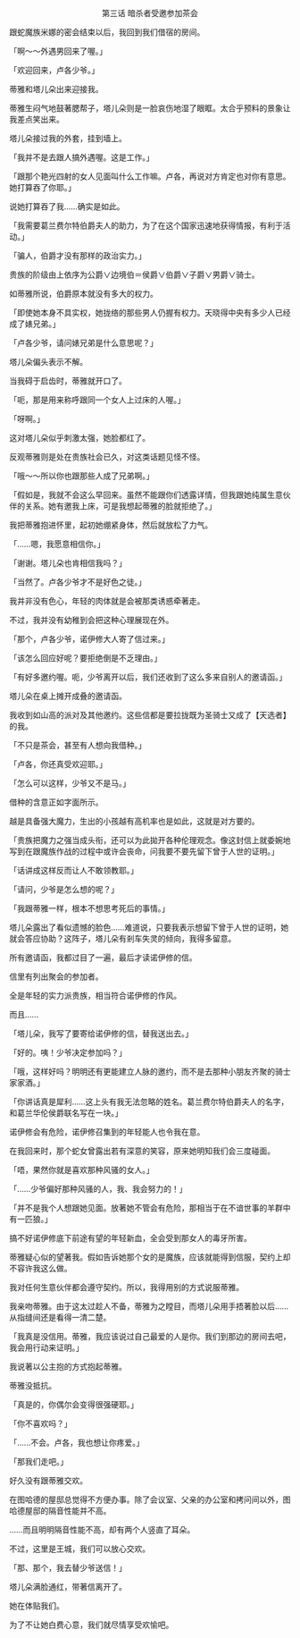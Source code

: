 <p align="center">第三话 暗杀者受邀参加茶会</p>

跟蛇魔族米娜的密会结束以后，我回到我们借宿的房间。

「啊～～外遇男回来了喔。」

「欢迎回来，卢各少爷。」

蒂雅和塔儿朵出来迎接我。

蒂雅生闷气地鼓著腮帮子，塔儿朵则是一脸哀伤地湿了眼眶。太合乎预料的景象让我差点笑出来。

塔儿朵接过我的外套，挂到墙上。

「我并不是去跟人搞外遇喔。这是工作。」

「跟那个艳光四射的女人见面叫什么工作嘛。卢各，再说对方肯定也对你有意思。她打算吞了你耶。」

说她打算吞了我……确实是如此。

「我需要葛兰费尔特伯爵夫人的助力，为了在这个国家迅速地获得情报，有利于活动。」

「骗人，伯爵才没有那样的政治实力。」

贵族的阶级由上依序为公爵∨边境伯＝侯爵∨伯爵∨子爵∨男爵∨骑士。

如蒂雅所说，伯爵原本就没有多大的权力。

「即使她本身不具实权，她拢络的那些男人仍握有权力。天晓得中央有多少人已经成了婊兄弟。」

「卢各少爷，请问婊兄弟是什么意思呢？」

塔儿朵偏头表示不解。

当我碍于启齿时，蒂雅就开口了。

「呃，那是用来称呼跟同一个女人上过床的人喔。」

「呀啊。」

这对塔儿朵似乎刺激太强，她脸都红了。

反观蒂雅则是处在贵族社会已久，对这类话题见怪不怪。

「哦～～所以你也跟那些人成了兄弟啊。」

「假如是，我就不会这么早回来。虽然不能跟你们透露详情，但我跟她纯属生意伙伴的关系。她有邀我上床，可是我想起蒂雅的脸就拒绝了。」

我把蒂雅抱进怀里，起初她绷紧身体，然后就放松了力气。

「……嗯，我愿意相信你。」

「谢谢。塔儿朵也肯相信我吗？」

「当然了。卢各少爷才不是好色之徒。」

我并非没有色心，年轻的肉体就是会被那类诱惑牵著走。

不过，我并没有幼稚到会把这种心理展现在外。

「那个，卢各少爷，诺伊修大人寄了信过来。」

「该怎么回应好呢？要拒绝倒是不乏理由。」

「有好多邀约喔。呃，少爷离开以后，我们还收到了这么多来自别人的邀请函。」

塔儿朵在桌上摊开成叠的邀请函。

我收到如山高的派对及其他邀约。这些信都是要拉拢既为圣骑士又成了【天选者】的我。

「不只是茶会，甚至有人想向我借种。」

「卢各，你还真受欢迎耶。」

「怎么可以这样，少爷又不是马。」

借种的含意正如字面所示。

越是具备强大魔力，生出的小孩越有高机率也是如此，这就是对方要的。

「贵族把魔力之强当成头衔，还可以为此拋开各种伦理观念。像这封信上就委婉地写到在跟魔族作战的过程中或许会丧命，问我要不要先留下曾于人世的证明。」

「话讲成这样反而让人不敢领教耶。」

「请问，少爷是怎么想的呢？」

「我跟蒂雅一样，根本不想思考死后的事情。」

塔儿朵露出了看似遗憾的脸色……难道说，只要我表示想留下曾于人世的证明，她就会答应协助？这阵子，塔儿朵有剎车失灵的倾向，我得多留意。

所有邀请函，我都过目了一遍，最后才读诺伊修的信。

信里有列出聚会的参加者。

全是年轻的实力派贵族，相当符合诺伊修的作风。

而且……

「塔儿朵，我写了要寄给诺伊修的信，替我送出去。」

「好的。咦！少爷决定参加吗？」

「哦，这样好吗？明明还有更能建立人脉的邀约，而不是去那种小朋友齐聚的骑士家家酒。」

「你讲话真是犀利……这上头有我无法忽略的姓名。葛兰费尔特伯爵夫人的名字，和葛兰华伦侯爵联名写在一块。」

诺伊修会有危险，诺伊修召集到的年轻能人也令我在意。

在我回来时，那个蛇女曾露出若有深意的笑容，原来她明知我们会三度碰面。

「唔，果然你就是喜欢那种风骚的女人。」

「……少爷偏好那种风骚的人，我、我会努力的！」

「并不是我个人想跟她见面。放著她不管会有危险，那相当于在不谙世事的羊群中有一匹狼。」

搞不好诺伊修底下前途有望的年轻新血，全会受到那女人的毒牙所害。

蒂雅疑心似的望著我。假如告诉她那个女的是魔族，应该就能得到信服，契约上却不容许我这么做。

我对任何生意伙伴都会遵守契约。所以，我得用别的方式说服蒂雅。

我亲吻蒂雅。由于这太过趁人不备，蒂雅为之瞠目，而塔儿朵用手捂著脸以后……从指缝间还是看得一清二楚。

「我真是没信用。蒂雅，我应该说过自己最爱的人是你。我们到那边的房间去吧，我会用行动来证明。」

我说著以公主抱的方式抱起蒂雅。

蒂雅没抵抗。

「真是的，你偶尔会变得很强硬耶。」

「你不喜欢吗？」

「……不会。卢各，我也想让你疼爱。」

「那我们走吧。」

好久没有跟蒂雅交欢。

在图哈德的屋邸总觉得不方便办事。除了会议室、父亲的办公室和拷问间以外，图哈德屋邸的隔音性能并不高。

……而且明明隔音性能不高，却有两个人竖直了耳朵。

不过，这里是王城，我们可以放心交欢。

「那、那个，我去替少爷送信！」

塔儿朵满脸通红，带著信离开了。

她在体贴我们。

为了不让她白费心意，我们就尽情享受欢愉吧。

